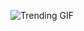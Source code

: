 ![Trending GIF](https://media3.giphy.com/media/v1.Y2lkPThiYjIxNzcyc2JpazB4OXk1azJxNm14OTVjZ2RieWlld2h5ODgxbXYwamZjZGtldCZlcD12MV9naWZzX3NlYXJjaCZjdD1n/YYKoJL28YtscdUTGWA/giphy.gif)
